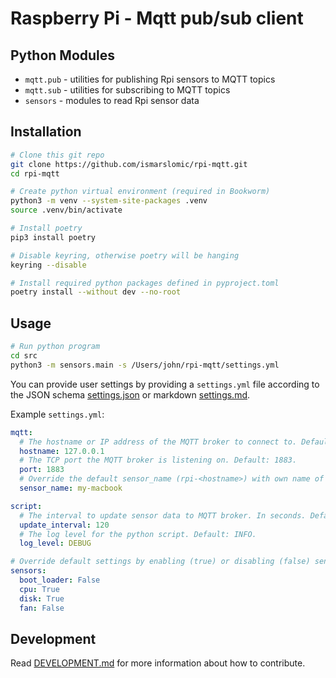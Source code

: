 # Raspberry Pi - Mqtt pub/sub client

## Python Modules

- `mqtt.pub` - utilities for publishing Rpi sensors to MQTT topics
- `mqtt.sub` - utilities for subscribing to MQTT topics
- `sensors` - modules to read Rpi sensor data

## Installation

```bash
# Clone this git repo
git clone https://github.com/ismarslomic/rpi-mqtt.git
cd rpi-mqtt

# Create python virtual environment (required in Bookworm)
python3 -m venv --system-site-packages .venv
source .venv/bin/activate

# Install poetry
pip3 install poetry

# Disable keyring, otherwise poetry will be hanging
keyring --disable

# Install required python packages defined in pyproject.toml
poetry install --without dev --no-root
```

## Usage

```bash
# Run python program
cd src
python3 -m sensors.main -s /Users/john/rpi-mqtt/settings.yml
```

You can provide user settings by providing a `settings.yml` file according to the JSON
schema [settings.json](docs/settings.json) or markdown [settings.md](docs/settings.md).

Example `settings.yml`:

```yaml
mqtt:
  # The hostname or IP address of the MQTT broker to connect to. Default 127.0.0.1.
  hostname: 127.0.0.1
  # The TCP port the MQTT broker is listening on. Default: 1883.
  port: 1883
  # Override the default sensor_name (rpi-<hostname>) with own name of sensor to be used in MQTT topic name.
  sensor_name: my-macbook

script:
  # The interval to update sensor data to MQTT broker. In seconds. Default: 60.
  update_interval: 120
  # The log level for the python script. Default: INFO.
  log_level: DEBUG

# Override default settings by enabling (true) or disabling (false) sensors you want to be published to MQTT broker
sensors:
  boot_loader: False
  cpu: True
  disk: True
  fan: False
```

## Development

Read [DEVELOPMENT.md](DEVELOPMENT.md) for more information about how to contribute.
